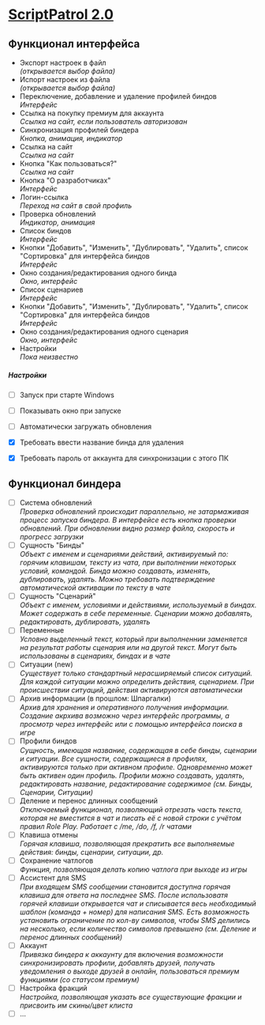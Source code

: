 # [ScriptPatrol 2.0](https://scriptpatrol.tk)

## Функционал интерфейса

- Экспорт настроек в файл<br>
  _(открывается выбор файла)_
- Испорт настроек из файла<br>
  _(открывается выбор файла)_
- Переключение, добавление и удаление профилей биндов<br>
  _Интерфейс_
- Ссылка на покупку премиум для аккаунта<br>
  _Ссылка на сайт, если пользователь авторизован_
- Синхронизация профилей биндера<br>
  _Кнопка, анимация, индикатор_
- Ссылка на сайт<br>
  _Ссылка на сайт_
- Кнопка "Как пользоваться?"<br>
  _Ссылка на сайт_
- Кнопка "О разработчиках"<br>
  _Интерфейс_
- Логин-ссылка<br>
  _Переход на сайт в свой профиль_
- Проверка обновлений<br>
  _Индикатор, анимация_
- Список биндов<br>
  _Интерфейс_
- Кнопки "Добавить", "Изменить", "Дублировать", "Удалить", список "Сортировка" для интерфейса биндов<br>
  _Интерфейс_
- Окно создания/редактирования одного бинда<br>
  _Окно, интерфейс_
- Список сценариев<br>
  _Интерфейс_
- Кнопки "Добавить", "Изменить", "Дублировать", "Удалить", список "Сортировка" для интерфейса биндов<br>
  _Интерфейс_
- Окно создания/редактирования одного сценария<br>
  _Окно, интерфейс_
- Настройки<br>
  _Пока неизвестно_

##### Настройки

- [ ] Запуск при старте Windows
- [ ] Показывать окно при запуске
- [ ] Автоматически загружать обновления
- [X] Требовать ввести название бинда для удаления
- [X] Требовать пароль от аккаунта для синхронизации с этого ПК


## Функционал биндера

- [ ] Система обновлений<br>
  _Проверка обновлений происходит параллельно, не затармаживая процесс запуска биндера. В интерфейсе есть кнопка проверки обновлений. При обновлении видно размер файла, скорость и прогресс загрузки_
- [ ] Сущность "Бинды"<br>
  _Объект с именем и сценариями действий, активируемый по: горячим клавишам, тексту из чата, при выполнении некоторых условий, командой. Бинда можно создавать, изменять, дублировать, удалять. Можно требовать подтверждение автоматической активации по тексту в чате_
- [ ] Сущность "Сценарий"<br>
  _Объект с именем, условиями и действиями, используемый в биндах. Может содержать в себе переменные. Сценарии можно добавлять, редактировать, дублировать, удалять_
- [ ] Переменные<br>
  _Условно выделенный текст, который при выполненнии заменяется на результат работы сценария или на другой текст. Могут быть использованы в сценариях, биндах и в чате_
- [ ] Ситуации (new)<br>
  _Существует только стандартный нерасширяемый список ситуаций. Для каждой ситуации можно определить действия, сценарием. При происшествии ситуаций, действия активируются автоматически_
- [ ] Архив информации (в прошлом: Шпаргалки)<br>
  _Архив для хранения и оперативного получения информации. Создание акрхива возможно через интерфейс программы, а просмотр через интерфейс или с помощью интерфейса поиска в игре_
- [ ] Профили биндов<br>
  _Сущность, имеющая название, содержащая в себе бинды, сценарии и ситуации. Все сущности, содержащиеся в профилях, активируются только при активном профиле. Одновременно может быть активен один профиль. Профили можно создавать, удалять, редактировать название, редактирование содержимое (см. Бинды, Сценарии, Ситуации)_
- [ ] Деление и перенос длинных сообщений<br>
  _Отключаемый функционал, позволяющий отрезать часть текста, которая не вместится в чат и писать её с новой строки с учётом правил Role Play. Работает с /me, /do, /f, /r чатами_
- [ ] Клавиша отмены<br>
  _Горячая клавиша, позволяющая прекратить все выполняемые действия: бинды, сценарии, ситуации, др._
- [ ] Сохранение чатлогов<br>
  _Функция, позволяющая делать копию чатлога при выходе из игры_
- [ ] Ассистент для SMS<br>
  _При входящем SMS сообщении становится доступна горячая клавиша для ответа на последнее SMS. После использоватя горячей клавиши открывается чат и списывается весь необходимый шаблон (команда + номер) для написания SMS. Есть возможность установить ограничение по кол-ву символов, чтобы SMS делились на несколько, если количество символов превышено (см. Деление и перенос длинных сообщений)_
- [ ] Аккаунт<br>
  _Привязка биндера к аккаунту для включения возможности синхронизировать профили, добавлять друзей, получать уведомления о выходе друзей в онлайн, пользоваться премиум функциями (со статусом премиум)_
- [ ] Настройка фракций<br>
  _Настройка, позволяющая указать все существующие фракции и присвоить им скины/цвет клиста_
- [ ] ...
